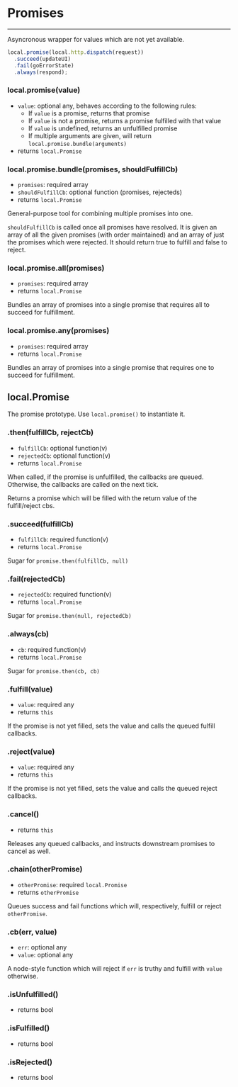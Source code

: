 Promises
========

---

Asyncronous wrapper for values which are not yet available.

```javascript
local.promise(local.http.dispatch(request))
  .succeed(updateUI)
  .fail(goErrorState)
  .always(respond);
```

### local.promise(<span class="muted">value</span>)

 - `value`: optional any, behaves according to the following rules:
   - If `value` is a promise, returns that promise
   - If `value` is not a promise, returns a promise fulfilled with that value
   - If `value` is undefined, returns an unfulfilled promise
   - If multiple arguments are given, will return `local.promise.bundle(arguments)`
 - returns `local.Promise`

### local.promise.bundle(promises, <span class="muted">shouldFulfillCb</span>)

 - `promises`: required array
 - `shouldFulfillCb`: optional function (promises, rejecteds)
 - returns `local.Promise`

General-purpose tool for combining multiple promises into one.

`shouldFulfillCb` is called once all promises have resolved. It is given an array of all the given promises (with order maintained) and an array of just the promises which were rejected. It should return true to fulfill and false to reject.

### local.promise.all(promises)

 - `promises`: required array
 - returns `local.Promise`

Bundles an array of promises into a single promise that requires all to succeed for fulfillment.

### local.promise.any(promises)

 - `promises`: required array
 - returns `local.Promise`

Bundles an array of promises into a single promise that requires one to succeed for fulfillment.

## local.Promise

The promise prototype. Use `local.promise()` to instantiate it.

### .then(<span class="muted">fulfillCb</span>, <span class="muted">rejectCb</span>)

 - `fulfillCb`: optional function(v)
 - `rejectedCb`: optional function(v)
 - returns `local.Promise`

When called, if the promise is unfulfilled, the callbacks are queued. Otherwise, the callbacks are called on the next tick.

Returns a promise which will be filled with the return value of the fulfill/reject cbs.

### .succeed(fulfillCb)

 - `fulfillCb`: required function(v)
 - returns `local.Promise`

Sugar for `promise.then(fulfillCb, null)`

### .fail(rejectedCb)

 - `rejectedCb`: required function(v)
 - returns `local.Promise`

Sugar for `promise.then(null, rejectedCb)`

### .always(cb)

 - `cb`: required function(v)
 - returns `local.Promise`

Sugar for `promise.then(cb, cb)`

### .fulfill(value)

 - `value`: required any
 - returns `this`

If the promise is not yet filled, sets the value and calls the queued fulfill callbacks.

### .reject(value)

 - `value`: required any
 - returns `this`

If the promise is not yet filled, sets the value and calls the queued reject callbacks.

### .cancel()

 - returns `this`

Releases any queued callbacks, and instructs downstream promises to cancel as well.

### .chain(otherPromise)

 - `otherPromise`: required `local.Promise`
 - returns `otherPromise`

Queues success and fail functions which will, respectively, fulfill or reject `otherPromise`.

### .cb(<span class="muted">err</span>, <span class="muted">value</span>)

 - `err`: optional any
 - `value`: optional any

A node-style function which will reject if `err` is truthy and fulfill with `value` otherwise.

### .isUnfulfilled()

 - returns bool

### .isFulfilled()

 - returns bool

### .isRejected()

 - returns bool